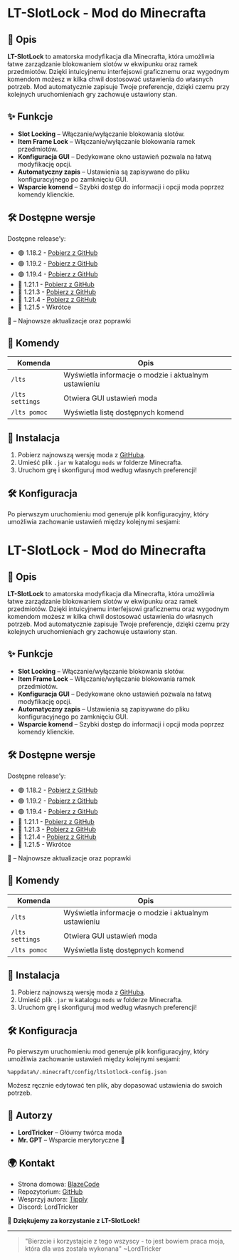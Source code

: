 # LT-SlotLock - Mod do Minecrafta

## 📌 Opis
**LT-SlotLock** to amatorska modyfikacja dla Minecrafta, która umożliwia łatwe zarządzanie blokowaniem slotów w ekwipunku oraz ramek przedmiotów. Dzięki intuicyjnemu interfejsowi graficznemu oraz wygodnym komendom możesz w kilka chwil dostosować ustawienia do własnych potrzeb. Mod automatycznie zapisuje Twoje preferencje, dzięki czemu przy kolejnych uruchomieniach gry zachowuje ustawiony stan.

## ✨ Funkcje
- **Slot Locking** – Włączanie/wyłączanie blokowania slotów.
- **Item Frame Lock** – Włączanie/wyłączanie blokowania ramek przedmiotów.
- **Konfiguracja GUI** – Dedykowane okno ustawień pozwala na łatwą modyfikację opcji.
- **Automatyczny zapis** – Ustawienia są zapisywane do pliku konfiguracyjnego po zamknięciu GUI.
- **Wsparcie komend** – Szybki dostęp do informacji i opcji moda poprzez komendy klienckie.

## 🛠️ Dostępne wersje
Dostępne release’y:
- 🟢 1.18.2 - [Pobierz z GitHub](https://github.com/LordTricker/LT-SlotLock/releases/download/ver%2F1.18.2/ltslotlock-1.0.0-Alpha+1.18.2.jar)
- 🟢 1.19.2 - [Pobierz z GitHub](https://github.com/LordTricker/LT-SlotLock/releases/download/ver%2F1.19.2/ltslotlock-1.0.0-Alpha+1.19.2.jar)
- 🟢 1.19.4 - [Pobierz z GitHub](https://github.com/LordTricker/LT-SlotLock/releases/download/ver%2F1.19.4/ltslotlock-1.0.0-Alpha+1.19.4.jar)
- 🔷 1.21.1 - [Pobierz z GitHub](https://github.com/LordTricker/LT-SlotLock/releases/download/ver%2F1.21.1/ltslotlock-1.0.0-Alpha+1.21.1.jar)
- 🔷 1.21.3 - [Pobierz z GitHub](https://github.com/LordTricker/LT-SlotLock/releases/download/ver%2F1.21.3/ltslotlock-1.0.0-Alpha+1.21.3.jar)
- 🔷 1.21.4 - [Pobierz z GitHub](https://github.com/LordTricker/LT-SlotLock/releases/download/ver%2F1.21.4/ltslotlock-1.0.0-Alpha+1.21.4.jar)
- 🔴 1.21.5 - Wkrótce

🔷 – Najnowsze aktualizacje oraz poprawki

## 📜 Komendy
| Komenda             | Opis                                                    |
|---------------------|---------------------------------------------------------|
| `/lts`              | Wyświetla informacje o modzie i aktualnym ustawieniu    |
| `/lts settings`     | Otwiera GUI ustawień moda                               |
| `/lts pomoc`        | Wyświetla listę dostępnych komend                       |

## 🔧 Instalacja
1. Pobierz najnowszą wersję moda z [GitHuba](https://github.com/LordTricker/LT-SlotLock/).
2. Umieść plik `.jar` w katalogu `mods` w folderze Minecrafta.
3. Uruchom grę i skonfiguruj mod według własnych preferencji!

## 🛠 Konfiguracja
Po pierwszym uruchomieniu mod generuje plik konfiguracyjny, który umożliwia zachowanie ustawień między kolejnymi sesjami:
# LT-SlotLock - Mod do Minecrafta

## 📌 Opis
**LT-SlotLock** to amatorska modyfikacja dla Minecrafta, która umożliwia łatwe zarządzanie blokowaniem slotów w ekwipunku oraz ramek przedmiotów. Dzięki intuicyjnemu interfejsowi graficznemu oraz wygodnym komendom możesz w kilka chwil dostosować ustawienia do własnych potrzeb. Mod automatycznie zapisuje Twoje preferencje, dzięki czemu przy kolejnych uruchomieniach gry zachowuje ustawiony stan.

## ✨ Funkcje
- **Slot Locking** – Włączanie/wyłączanie blokowania slotów.
- **Item Frame Lock** – Włączanie/wyłączanie blokowania ramek przedmiotów.
- **Konfiguracja GUI** – Dedykowane okno ustawień pozwala na łatwą modyfikację opcji.
- **Automatyczny zapis** – Ustawienia są zapisywane do pliku konfiguracyjnego po zamknięciu GUI.
- **Wsparcie komend** – Szybki dostęp do informacji i opcji moda poprzez komendy klienckie.

## 🛠️ Dostępne wersje
Dostępne release’y:
- 🟢 1.18.2 - [Pobierz z GitHub](https://github.com/LordTricker/LT-SlotLock/releases/download/ver%2F1.18.2/ltslotlock-1.0.0-Alpha+1.18.2.jar)
- 🟢 1.19.2 - [Pobierz z GitHub](https://github.com/LordTricker/LT-SlotLock/releases/download/ver%2F1.19.2/ltslotlock-1.0.0-Alpha+1.19.2.jar)
- 🟢 1.19.4 - [Pobierz z GitHub](https://github.com/LordTricker/LT-SlotLock/releases/download/ver%2F1.19.4/ltslotlock-1.0.0-Alpha+1.19.4.jar)
- 🔷 1.21.1 - [Pobierz z GitHub](https://github.com/LordTricker/LT-SlotLock/releases/download/ver%2F1.21.1/ltslotlock-1.0.0-Alpha+1.21.1.jar)
- 🔷 1.21.3 - [Pobierz z GitHub](https://github.com/LordTricker/LT-SlotLock/releases/download/ver%2F1.21.3/ltslotlock-1.0.0-Alpha+1.21.3.jar)
- 🔷 1.21.4 - [Pobierz z GitHub](https://github.com/LordTricker/LT-SlotLock/releases/download/ver%2F1.21.4/ltslotlock-1.0.0-Alpha+1.21.4.jar)
- 🔴 1.21.5 - Wkrótce

🔷 – Najnowsze aktualizacje oraz poprawki

## 📜 Komendy
| Komenda             | Opis                                                    |
|---------------------|---------------------------------------------------------|
| `/lts`              | Wyświetla informacje o modzie i aktualnym ustawieniu    |
| `/lts settings`     | Otwiera GUI ustawień moda                               |
| `/lts pomoc`        | Wyświetla listę dostępnych komend                       |

## 🔧 Instalacja
1. Pobierz najnowszą wersję moda z [GitHuba](https://github.com/LordTricker/LT-SlotLock/).
2. Umieść plik `.jar` w katalogu `mods` w folderze Minecrafta.
3. Uruchom grę i skonfiguruj mod według własnych preferencji!

## 🛠 Konfiguracja
Po pierwszym uruchomieniu mod generuje plik konfiguracyjny, który umożliwia zachowanie ustawień między kolejnymi sesjami:

`%appdata%/.minecraft/config/ltslotlock-config.json`

Możesz ręcznie edytować ten plik, aby dopasować ustawienia do swoich potrzeb.

## 👥 Autorzy
- **LordTricker** – Główny twórca moda
- **Mr. GPT** – Wsparcie merytoryczne 🤖

## 🌍 Kontakt
- Strona domowa: [BlazeCode](https://blazecode.pl/)
- Repozytorium: [GitHub](https://github.com/LordTricker)
- Wesprzyj autora: [Tipply](https://tipply.pl/@lordtricker)
- Discord: LordTricker

🎉 **Dziękujemy za korzystanie z LT-SlotLock!**

---

> "Bierzcie i korzystajcie z tego wszyscy - to jest bowiem praca moja, która dla was została wykonana" 
> ~LordTricker
